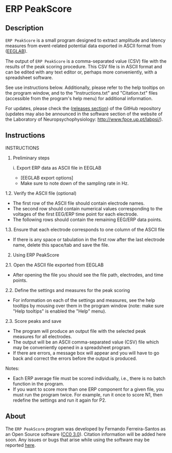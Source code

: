 # ERP PeakScore

## Description
`ERP PeakScore` is a small program designed to extract amplitude and latency measures from event-related potential data exported in ASCII format from ([EEGLAB](https://sccn.ucsd.edu/eeglab/)).

The output of `ERP PeakScore` is a comma-separated value (CSV) file with the results of the peak scoring procedure. This CSV file is in ASCII format and can be edited with any text editor or, perhaps more conveniently, with a spreadsheet software.

See use instructions below. Additionally, please refer to the help tooltips on the program window, and to the "Instructions.txt" and "Citation.txt" files (accessible from the program's help menu) for additional information.

For updates, please check the ([releases section](https://github.com/ferreira-santos/ERP_PeakScore/releases)) of the GitHub repository (updates may also be announced in the software section of the website of the Laboratory of Neuropsychophysiology: http://www.fpce.up.pt/labpsi/).

## Instructions
INSTRUCTIONS

1. Preliminary steps
    
    i. Export ERP data as ASCII file in EEGLAB
    - [EEGLAB export options]
    - Make sure to note down of the sampling rate in Hz.


1.2. Verify the ASCII file (optional)
- The first row of the ASCII file should contain electrode names.
- The second row should contain numerical values corresponding to the voltages of the first EEG/ERP time point for each electrode.
- The following rows should contain the remaining EEG/ERP data points.

1.3. Ensure that each electrode corresponds to one column of the ASCII file 
- If there is any space or tabulation in the first row after the last electrode name, delete this space/tab and save the file.

2. Using ERP PeakScore

2.1. Open the ASCII file exported from EEGLAB
- After opening the file you should see the file path, electrodes, and time points.

2.2. Define the settings and measures for the peak scoring
- For information on each of the settings and measures, see the help tooltips by mousing over them in the program window (note: make sure "Help tooltips" is enabled the "Help" menu).

2.3. Score peaks and save
- The program will produce an output file with the selected peak measures for all electrodes.
- The output will be an ASCII comma-separated value (CSV) file which may be conveniently opened in a spreadsheet program.
- If there are errors, a message box will appear and you will have to go back and correct the errors before the output is produced.

Notes:
- Each ERP average file must be scored individually, i.e., there is no batch function in the program.
- If you want to score more than one ERP component for a given file, you must run the program twice. For example, run it once to score N1, then redefine the settings and run it again for P2.


## About
The `ERP PeakScore` program was developed by Fernando Ferreira-Santos as an Open Source software ([CC0 3.0](https://github.com/ferreira-santos/ERP_PeakScore/blob/master/LICENSE)). Citation information will be added here soon. Any issues or bugs that arise while using the software may be reported [here](https://github.com/ferreira-santos/ERP_PeakScore/issues).
